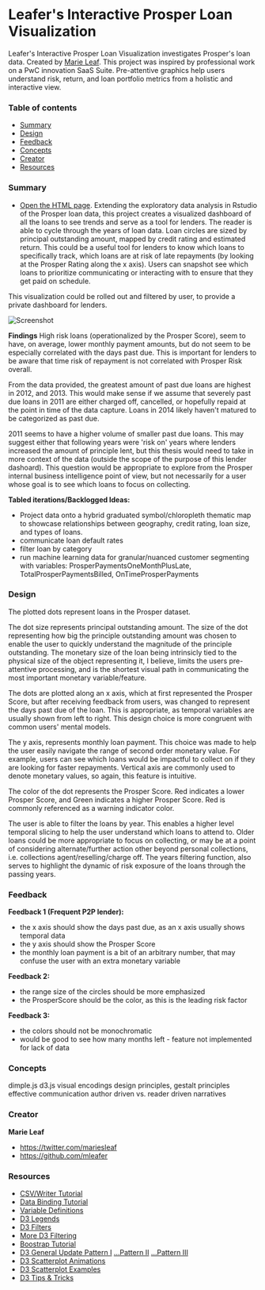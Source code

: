 # Leafer's Interactive Prosper Loan Visualization

Leafer's Interactive Prosper Loan Visualization investigates Prosper's loan data. Created by [Marie Leaf](https://twitter.com/mariesleaf). This project was inspired by professional work on a PwC innovation SaaS Suite. Pre-attentive graphics help users understand risk, return, and loan portfolio metrics from a holistic and interactive view.


### Table of contents

* [Summary](#summary)
* [Design](#design)
* [Feedback](#feedback)
* [Concepts](#concepts)
* [Creator](#creator)
* [Resources](#resources)

### Summary

* [Open the HTML page](index.html).
Extending the exploratory data analysis in Rstudio of the Prosper loan data, this project creates a visualized dashboard of all the loans to see trends and serve as a tool for lenders. The reader is able to cycle through the years of loan data. Loan circles are sized by principal outstanding amount, mapped by credit rating and estimated return. This could be a useful tool for lenders to know which loans to specifically track, which loans are at risk of late repayments (by looking at the Prosper Rating along the x axis). Users can snapshot see which loans to prioritize communicating or interacting with to ensure that they get paid on schedule.

This visualization could be rolled out and filtered by user, to provide a private dashboard for lenders. 

![Screenshot](https://raw.githubusercontent.com/mleafer/datanano/master/P6_visualize/prosperloandashboard/prosperdashboardscreenshot.png)


**Findings**
High risk loans (operationalized by the Prosper Score), seem to have, on average, lower monthly payment amounts, but do not seem to be especially correlated with the days past due. This is important for lenders to be aware that time risk of repayment is not correlated with Prosper Risk overall. 

From the data provided, the greatest amount of past due loans are highest in 2012, and 2013. This would make sense if we assume that severely past due loans in 2011 are either charged off, cancelled, or hopefully repaid at the point in time of the data capture. Loans in 2014 likely haven't matured to be categorized as past due.

2011 seems to have a higher volume of smaller past due loans. This may suggest either that following years were 'risk on' years where lenders increased the amount of principle lent, but this thesis would need to take in more context of the data (outside the scope of the purpose of this lender dashoard). This question would be appropriate to explore from the Prosper internal business intelligence point of view, but not necessarily for a user whose goal is to see which loans to focus on collecting. 



**Tabled iterations/Backlogged Ideas:**
* Project data onto a hybrid graduated symbol/chloropleth thematic map to showcase relationships between geography, credit rating, loan size, and types of loans.  
* communicate loan default rates  
* filter loan by category  
* run machine learning data for granular/nuanced customer segmenting with variables: ProsperPaymentsOneMonthPlusLate, TotalProsperPaymentsBilled, OnTimeProsperPayments


### Design

The plotted dots represent loans in the Prosper dataset. 

The dot size represents principal outstanding amount. The size of the dot representing how big the principle outstanding amount was chosen to enable the user to quickly understand the magnitude of the principle outstanding.
The monetary size of the loan being intrinsicly tied to the physical size of the object representing it, I believe, limits the users pre-attentive processing, and is the shortest visual path in communicating the most important monetary variable/feature.

The dots are plotted along an x axis, which at first represented the Prosper Score, but after receiving feedback from users, was changed to represent the days past due of the loan. This is appropriate, as temporal variables are usually shown from left to right. This design choice is more congruent with common users' mental models. 

The y axis, represents monthly loan payment. This choice was made to help the user easily navigate the range of second order monetary value. For example, users can see which loans would be impactful to collect on if they are looking for faster repayments. Vertical axis are commonly used to denote monetary values, so again, this feature is intuitive.

The color of the dot represents the Prosper Score. Red indicates a lower Prosper Score, and Green indicates a higher Prosper Score. Red is commonly referenced as a warning indicator color.

The user is able to filter the loans by year. This enables a higher level temporal slicing to help the user understand which loans to attend to. Older loans could be more appropriate to focus on collecting, or may be at a point of considering alternate/further action other beyond personal collections, i.e. collections agent/reselling/charge off. The years filtering function, also serves to highlight the dynamic of risk exposure of the loans through the passing years.


### Feedback

**Feedback 1 (Frequent P2P lender):** 
- the x axis should show the days past due, as an x axis usually shows temporal data
- the y axis should show the Prosper Score
- the monthly loan payment is a bit of an arbitrary number, that may confuse the user with an extra monetary variable

**Feedback 2:**
- the range size of the circles should be more emphasized
- the ProsperScore should be the color, as this is the leading risk factor

**Feedback 3:**
- the colors should not be monochromatic
- would be good to see how many months left - feature not implemented for lack of data


### Concepts

dimple.js
d3.js
visual encodings
design principles, gestalt principles
effective communication
author driven vs. reader driven narratives

### Creator

**Marie Leaf**

* <https://twitter.com/mariesleaf>
* <https://github.com/mleafer>

### Resources

* [CSV/Writer Tutorial](http://goo.gl/HBbvyy)
* [Data Binding Tutorial](http://alignedleft.com/tutorials/d3/binding-data)
* [Variable Definitions](https://docs.google.com/spreadsheets/d/1gDyi_L4UvIrLTEC6Wri5nbaMmkGmLQBk-Yx3z0XDEtI/edit#gid=0)
* [D3 Legends](http://d3-legend.susielu.com)
* [D3 Filters](http://bl.ocks.org/kobben/8576867)
* [More D3 Filtering](http://bl.ocks.org/d3noob/8dc93bce7e7200ab487d)
* [Boostrap Tutorial](https://www.youtube.com/watch?v=gqOEoUR5RHg)
* [D3 General Update Pattern I](https://bl.ocks.org/mbostock/3808218) [...Pattern II](http://bl.ocks.org/mbostock/3808221) [...Pattern III](http://bl.ocks.org/mbostock/3808234)
* [D3 Scatterplot Animations](http://bl.ocks.org/WilliamQLiu/bd12f73d0b79d70bfbae)
* [D3 Scatterplot Examples](http://bl.ocks.org/weiglemc/6185069)
* [D3 Tips & Tricks](https://leanpub.com/D3-Tips-and-Tricks/read)



